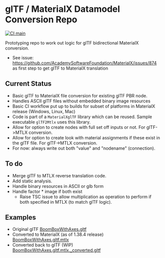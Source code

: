 # glTF / MaterialX Datamodel Conversion Repo

[![CI main](https://github.com/kwokcb/glTF_MaterialX/workflows/main/badge.svg)](https://github.com/kwokcb/glTF_MaterialX/actions)

Prototyping repo to work out logic for glTF bidirectional MaterialX conversion.

- See issue: https://github.com/AcademySoftwareFoundation/MaterialX/issues/874 as first step to get
glTF to MaterialX translation

## Current Status

- Basic glTF to MaterialX file conversion for existing glTF PBR node.
- Handles ASCII glTF files without embedded binary image resources
- Basic CI workflow put up to builds for subset of platforms in MaterialX release (Windows, Linux, Mac)
- Code is part of a `MaterialXglTF` library which can be reused. Sample executable `glTF2Mtlx` uses this library. 
- Allow for option to create nodes with full set off inputs or not. For glTF->MTLX conversion.
- Allow for option to create look with material assignments if these exist in the glTF file. For glTF->MTLX conversion.
- For now: always write out both "value" and "nodename" (connection). 

## To do

- Merge glTF to MTLX reverse translation code.
- Add static analysis.
- Handle binary resources in ASCII or glb form
- Handle factor * image if both exist
  -  Raise TSC issue to allow multiplication as operation to perform if both specified in MTLX (to match glTF logic).

## Examples

- Original glTF
[BoomBoxWithAxes.gltf](https://github.com/kwokcb/glTF_MaterialX/blob/main/resources/gltf/BoomBoxWithAxes.gltf)
- Converted to MaterialX (as of 1.38.4 release)
[BoomBoxWithAxes.gltf.mtlx](https://github.com/kwokcb/glTF_MaterialX/blob/main/resources/mtlx/BoomBoxWithAxes.gltf.mtlx)
- Converted back to glTF (WIP)
[BoomBoxWithAxes.gltf.mtlx._converted.gltf](https://github.com/kwokcb/glTF_MaterialX/blob/main/resources/mtlx/BoomBoxWithAxes.gltf.mtlx._converted.gltf)
